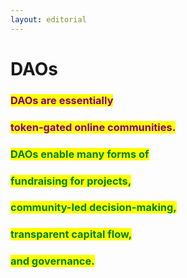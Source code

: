 ```yaml
---
layout: editorial
---
```


# DAOs

### <mark style="color:purple;">DAOs are essentially</mark>&#x20;

### <mark style="color:purple;">token-gated online communities.</mark>&#x20;

<mark style="color:purple;"></mark>

### <mark style="color:green;">DAOs enable many forms of</mark>&#x20;

### <mark style="color:green;">fundraising for projects,</mark>&#x20;

### <mark style="color:green;">community-led decision-making,</mark>&#x20;

### <mark style="color:green;">transparent capital flow,</mark>&#x20;

### <mark style="color:green;">and governance.</mark>
